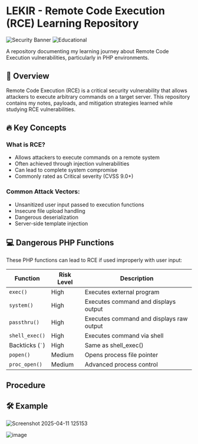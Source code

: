 # LEKIR - Remote Code Execution (RCE) Learning Repository

![Security Banner](https://img.shields.io/badge/Security-Research-blue) 
![Educational](https://img.shields.io/badge/Purpose-Educational-green)

A repository documenting my learning journey about Remote Code Execution vulnerabilities, particularly in PHP environments.

## 📌 Overview

Remote Code Execution (RCE) is a critical security vulnerability that allows attackers to execute arbitrary commands on a target server. This repository contains my notes, payloads, and mitigation strategies learned while studying RCE vulnerabilities.

## 🔥 Key Concepts

### What is RCE?
- Allows attackers to execute commands on a remote system
- Often achieved through injection vulnerabilities
- Can lead to complete system compromise
- Commonly rated as Critical severity (CVSS 9.0+)

### Common Attack Vectors:
- Unsanitized user input passed to execution functions
- Insecure file upload handling
- Dangerous deserialization
- Server-side template injection

## 💻 Dangerous PHP Functions

These PHP functions can lead to RCE if used improperly with user input:

| Function       | Risk Level | Description |
|----------------|------------|-------------|
| `exec()`       | High       | Executes external program |
| `system()`     | High       | Executes command and displays output |
| `passthru()`   | High       | Executes command and displays raw output |
| `shell_exec()` | High       | Executes command via shell |
| Backticks (`` ` ``) | High | Same as shell_exec() |
| `popen()`      | Medium     | Opens process file pointer |
| `proc_open()`  | Medium     | Advanced process control |


## Procedure

## 🛠️ Example 
![Screenshot 2025-04-11 125153](https://github.com/user-attachments/assets/025d756b-5b10-4325-94e7-2fbb603b1cda)

![image](https://github.com/user-attachments/assets/c24c9aca-868b-4f42-aa3b-008f8cb2599e)
